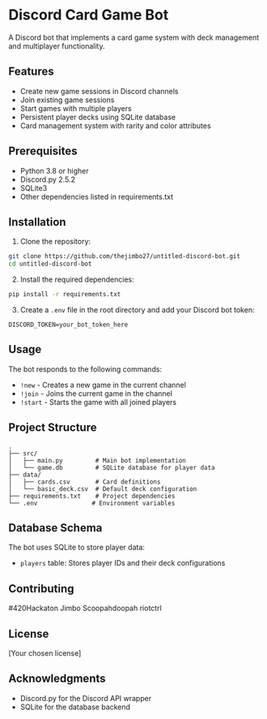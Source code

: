 # Discord Card Game Bot

A Discord bot that implements a card game system with deck management and multiplayer functionality.

## Features

- Create new game sessions in Discord channels
- Join existing game sessions
- Start games with multiple players
- Persistent player decks using SQLite database
- Card management system with rarity and color attributes

## Prerequisites

- Python 3.8 or higher
- Discord.py 2.5.2
- SQLite3
- Other dependencies listed in requirements.txt

## Installation

1. Clone the repository:
```bash
git clone https://github.com/thejimbo27/untitled-discord-bot.git
cd untitled-discord-bot
```

2. Install the required dependencies:
```bash
pip install -r requirements.txt
```

3. Create a `.env` file in the root directory and add your Discord bot token:
```
DISCORD_TOKEN=your_bot_token_here
```

## Usage

The bot responds to the following commands:

- `!new` - Creates a new game in the current channel
- `!join` - Joins the current game in the channel
- `!start` - Starts the game with all joined players

## Project Structure

```
.
├── src/
│   ├── main.py         # Main bot implementation
│   └── game.db         # SQLite database for player data
├── data/
│   ├── cards.csv       # Card definitions
│   └── basic_deck.csv  # Default deck configuration
├── requirements.txt    # Project dependencies
└── .env               # Environment variables
```

## Database Schema

The bot uses SQLite to store player data:
- `players` table: Stores player IDs and their deck configurations

## Contributing

#420Hackaton
Jimbo
Scoopahdoopah
riotctrl

## License

[Your chosen license]

## Acknowledgments

- Discord.py for the Discord API wrapper
- SQLite for the database backend